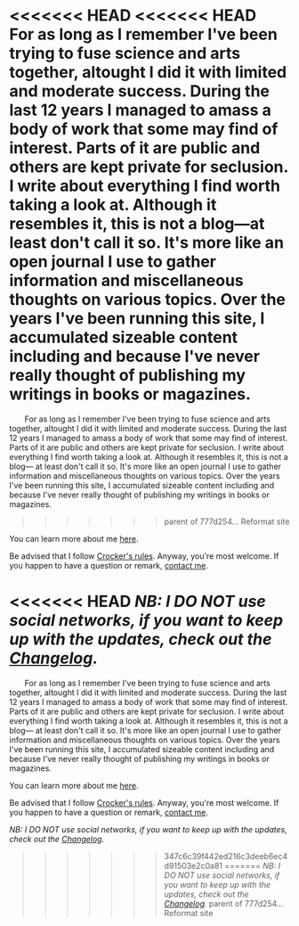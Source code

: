 <<<<<<< HEAD
<<<<<<< HEAD
&nbsp;&nbsp;&nbsp;&nbsp;&nbsp;&nbsp; <span class="big">For as long as I remember</span> I've been trying to fuse science and arts together, altought I did it with limited and moderate success. During the last 12 years I managed to amass a body of work that some may find of interest. Parts of it are public and others are kept private for seclusion. I write about everything I find worth taking a look at. Although it resembles it, this is not a blog&mdash;at least don't call it so. It's more like an open journal I use to gather information and miscellaneous thoughts on various topics. Over the years I've been running this site, I accumulated sizeable content including and because I've never really thought of publishing my writings in books or magazines.
=======
&nbsp;&nbsp;&nbsp;&nbsp;&nbsp;&nbsp; <span class="big">For as long as I remember</span> I've been trying to fuse science and arts together, altought I did it with limited and moderate success. During the last 12 years I managed to amass a body of work that some may find of interest. Parts of it are public and others are kept private for seclusion. I write about everything I find worth taking a look at. Although it resembles it, this is not a blog&mdash; at least don't call it so. It's more like an open journal I use to gather information and miscellaneous thoughts on various topics. Over the years I've been running this site, I accumulated sizeable content including and because I've never really thought of publishing my writings in books or magazines.
>>>>>>> parent of 777d254... Reformat site

You can learn more about me [here](About.html).

Be advised that I follow [Crocker's rules](http://www.sl4.org/crocker.html). Anyway, you're most welcome. If you happen to have a question or remark, [contact me](./About.html#contact).

<<<<<<< HEAD
_NB: I DO NOT use social networks, if you want to keep up with the updates, check out the [Changelog](./Changelog)._
=======
&nbsp;&nbsp;&nbsp;&nbsp;&nbsp;&nbsp; <span class="big">For as long as I remember</span> I've been trying to fuse science and arts together, altought I did it with limited and moderate success. During the last 12 years I managed to amass a body of work that some may find of interest. Parts of it are public and others are kept private for seclusion. I write about everything I find worth taking a look at. Although it resembles it, this is not a blog&mdash; at least don't call it so. It's more like an open journal I use to gather information and miscellaneous thoughts on various topics. Over the years I've been running this site, I accumulated sizeable content including and because I've never really thought of publishing my writings in books or magazines.

You can learn more about me [here](About.html).

Be advised that I follow [Crocker's rules](http://www.sl4.org/crocker.html). Anyway, you're most welcome. If you happen to have a question or remark, [contact me](./About.html#contact).

_NB: I DO NOT use social networks, if you want to keep up with the updates, check out the [Changelog](Changelog.html)._
>>>>>>> 347c6c39f442ed216c3deeb6ec4d91503e2c0a81
=======
_NB: I DO NOT use social networks, if you want to keep up with the updates, check out the [Changelog](Changelog.html)._
>>>>>>> parent of 777d254... Reformat site
